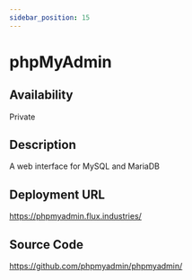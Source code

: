 ```yaml
---
sidebar_position: 15
---
```


# phpMyAdmin

## Availability
Private

## Description
A web interface for MySQL and MariaDB

## Deployment URL
https://phpmyadmin.flux.industries/

## Source Code
https://github.com/phpmyadmin/phpmyadmin/